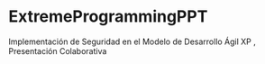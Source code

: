 # ExtremeProgrammingPPT
Implementación de Seguridad en el Modelo de Desarrollo Ágil XP , Presentación Colaborativa  
